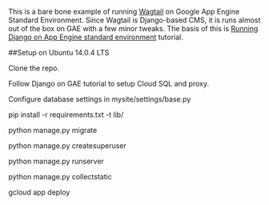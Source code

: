 This is a bare bone example of running [Wagtail](https://github.com/wagtail/wagtail) on Google App Engine Standard Environment. Since Wagtail is Django-based CMS, it is runs almost out of the box on GAE with a few minor tweaks. The basis of this is [Running Django on App Engine standard environment](https://cloud.google.com/python/django/appengine) tutorial.

##Setup on Ubuntu 14.0.4 LTS

Clone the repo.

Follow Django on GAE tutorial to setup Cloud SQL and proxy.

Configure database settings in mysite/settings/base.py

pip install -r requirements.txt -t lib/

python manage.py migrate

python manage.py createsuperuser

python manage.py runserver

python manage.py collectstatic

gcloud app deploy

